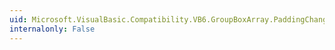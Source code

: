 ```yaml
---
uid: Microsoft.VisualBasic.Compatibility.VB6.GroupBoxArray.PaddingChanged
internalonly: False
---
```

